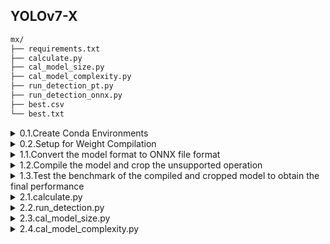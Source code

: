 ## YOLOv7-X

```bash
mx/
├── requirements.txt
├── calculate.py
├── cal_model_size.py
├── cal_model_complexity.py
├── run_detection_pt.py
├── run_detection_onnx.py
├── best.csv
└── best.txt
```


<details>

<summary>0.1.Create Conda Environments</summary>

```bash
$ conda create -n yolov7 python=3.9 -y
$ conda activate yolov7
$ pip install -r requirements.txt
```
  
</details>


<details><summary>0.2.Setup for Weight Compilation</summary>

```bash
# 1.
$ conda deactivate
$ sudo apt-get install python3-virtualenv
$ virtualenv --version    # check version
# 2.
$ python3.8 -m venv ~/mx
$ . ~/mx/bin/activate

$ pip3 install --upgrade pip wheel
# 3.
$ pip3 install --extra-index-url https://developer.memryx.com/pip memryx
>> eneural_event
>> memryx23
# install packages
$ cd mx/

$ git clone https://github.com/WongKinYiu/yolov7.git
$ cd yolov7/
$ pip install -r requirements.txt
```

</details>



<details><summary>1.1.Convert the model format to ONNX file format</summary>

```bash
# python export.py --weights yolov7-tiny.pt --grid --end2end --simplify \
#        --topk-all 100 --iou-thres 0.65 --conf-thres 0.35 --img-size 640 640 --max-wh 640

# x
$ python export.py --weights best.pt --grid --end2end --simplify --topk-all 100 --iou-thres 0.5 --conf-thres 0.001 --img-size 640 640 --max-wh 640
```

- https://github.com/lutzroeder/netron

</details>


<details><summary>1.2.Compile the model and crop the unsupported operation</summary>

```bash
# x
$ mx_nc -vvv -m best.onnx --outputs onnx::Reshape_575,onnx::Reshape_609,onnx::Reshape_643 -g 3.1 -c 8 | tee compile_log.txt
```

</details>


<details><summary>1.3.Test the benchmark of the compiled and cropped model to obtain the final performance</summary>

```bash
# x
$ mx_sim -v -d best.dfp
```

</details>


<details><summary>2.1.calculate.py</summary>

```bash
$ python calculate.py
```

</details>


<details><summary>2.2.run_detection.py</summary>


### run_detection_pt.py

```bash
$ python run_detection_pt.py ./imageList.txt Final_example_small/
```

### run_detection_onnx.py

```bash
$ python run_detection_onnx.py ./imageList.txt Final_example_small/
```

</details>


<details><summary>2.3.cal_model_size.py</summary>

```bash
$ python cal_model_size.py
```

</details>


<details><summary>2.4.cal_model_complexity.py</summary>

- https://github.com/ThanatosShinji/onnx-tool
- https://github.com/gmalivenko/onnx-opcounter

```bash
$ python cal_model_complexity.py
```

</details>
